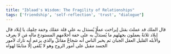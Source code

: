 ```yaml
---
title: "Iblaad's Wisdom: The Fragility of Relationships"
tags: ['friendship', 'self-reflection', 'trust', "dialogue"]
---
```


 قال الملك قد عملتَ بقتل إيراخت عملًا يُستدَل به على قلة عقلك وخفة حِلمِك يا إبلاد قال إبلاد ثلاثةٌ يعملون بجهلهم ما يُستدَلُّ به على خفة أحلامهم المستودع ماله مَن لا يعرف والأبله القليل العقل الجبان ثم يخبر الناس أنه شجاعٌ مقاتلٌ والذي يزعم أنه تارك لأمور الجسد مقبل على أمور الروح وهو لا يُلفى إلَّا متابعًا لهواه
